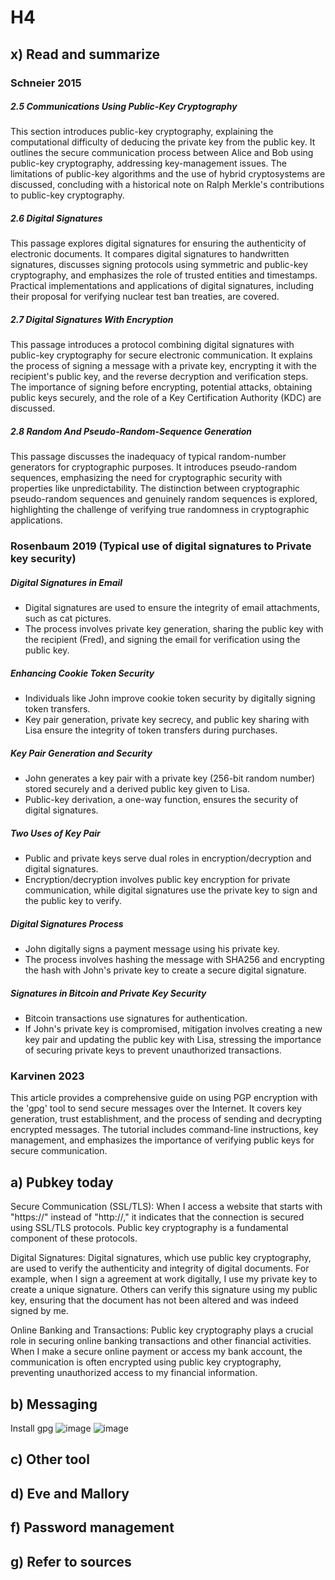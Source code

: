 # H4

## x) Read and summarize

### Schneier 2015
##### 2.5 Communications Using Public-Key Cryptography
This section introduces public-key cryptography, explaining the computational difficulty of deducing the private key from the public key. It outlines the secure communication process between Alice and Bob using public-key cryptography, addressing key-management issues. The limitations of public-key algorithms and the use of hybrid cryptosystems are discussed, concluding with a historical note on Ralph Merkle's contributions to public-key cryptography.

##### 2.6 Digital Signatures
This passage explores digital signatures for ensuring the authenticity of electronic documents. It compares digital signatures to handwritten signatures, discusses signing protocols using symmetric and public-key cryptography, and emphasizes the role of trusted entities and timestamps. Practical implementations and applications of digital signatures, including their proposal for verifying nuclear test ban treaties, are covered.

##### 2.7 Digital Signatures With Encryption
This passage introduces a protocol combining digital signatures with public-key cryptography for secure electronic communication. It explains the process of signing a message with a private key, encrypting it with the recipient's public key, and the reverse decryption and verification steps. The importance of signing before encrypting, potential attacks, obtaining public keys securely, and the role of a Key Certification Authority (KDC) are discussed.

##### 2.8 Random And Pseudo-Random-Sequence Generation
This passage discusses the inadequacy of typical random-number generators for cryptographic purposes. It introduces pseudo-random sequences, emphasizing the need for cryptographic security with properties like unpredictability. The distinction between cryptographic pseudo-random sequences and genuinely random sequences is explored, highlighting the challenge of verifying true randomness in cryptographic applications.

### Rosenbaum 2019 (Typical use of digital signatures to Private key security)

##### Digital Signatures in Email
- Digital signatures are used to ensure the integrity of email attachments, such as cat pictures.
- The process involves private key generation, sharing the public key with the recipient (Fred), and signing the email for verification using the public key.

##### Enhancing Cookie Token Security
- Individuals like John improve cookie token security by digitally signing token transfers.
- Key pair generation, private key secrecy, and public key sharing with Lisa ensure the integrity of token transfers during purchases.

##### Key Pair Generation and Security
- John generates a key pair with a private key (256-bit random number) stored securely and a derived public key given to Lisa.
- Public-key derivation, a one-way function, ensures the security of digital signatures.

##### Two Uses of Key Pair
- Public and private keys serve dual roles in encryption/decryption and digital signatures.
- Encryption/decryption involves public key encryption for private communication, while digital signatures use the private key to sign and the public key to verify.

##### Digital Signatures Process
- John digitally signs a payment message using his private key.
- The process involves hashing the message with SHA256 and encrypting the hash with John's private key to create a secure digital signature.

##### Signatures in Bitcoin and Private Key Security
- Bitcoin transactions use signatures for authentication.
- If John's private key is compromised, mitigation involves creating a new key pair and updating the public key with Lisa, stressing the importance of securing private keys to prevent unauthorized transactions.

### Karvinen 2023
This article provides a comprehensive guide on using PGP encryption with the 'gpg' tool to send secure messages over the Internet. It covers key generation, trust establishment, and the process of sending and decrypting encrypted messages. The tutorial includes command-line instructions, key management, and emphasizes the importance of verifying public keys for secure communication.

## a) Pubkey today

Secure Communication (SSL/TLS): When I access a website that starts with "https://" instead of "http://," it indicates that the connection is secured using SSL/TLS protocols. Public key cryptography is a fundamental component of these protocols.

Digital Signatures: Digital signatures, which use public key cryptography, are used to verify the authenticity and integrity of digital documents. For example, when I sign a agreement at work digitally, I use my private key to create a unique signature. Others can verify this signature using my public key, ensuring that the document has not been altered and was indeed signed by me.

Online Banking and Transactions: Public key cryptography plays a crucial role in securing online banking transactions and other financial activities. When I make a secure online payment or access my bank account, the communication is often encrypted using public key cryptography, preventing unauthorized access to my financial information.

## b) Messaging
Install gpg
![image](https://github.com/bgz763/ICT-Security/assets/149093937/fd031ad1-1e4d-4d59-ad6d-f96ab09bba73)
![image](https://github.com/bgz763/ICT-Security/assets/149093937/ae802649-473d-40a7-b598-3f2598f99a39)



## c) Other tool

## d) Eve and Mallory

## f) Password management

## g) Refer to sources
